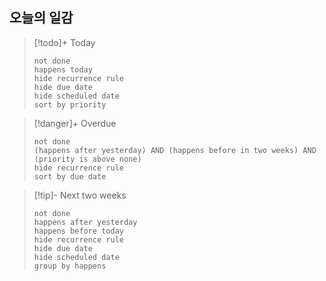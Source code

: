 

## 오늘의 일감

> [!todo]+ Today
> ```tasks
> not done
> happens today
> hide recurrence rule
> hide due date
> hide scheduled date
> sort by priority
> ```

> [!danger]+ Overdue 
> ```tasks
> not done
> (happens after yesterday) AND (happens before in two weeks) AND (priority is above none)
> hide recurrence rule
> sort by due date
> ```

> [!tip]- Next two weeks
> ```tasks
> not done
> happens after yesterday
> happens before today
> hide recurrence rule
> hide due date
> hide scheduled date
> group by happens

